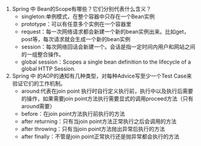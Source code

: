 1. Spring 中 Bean的Scope有哪些？它们分别代表什么含义？
	- singleton:单例模式，在整个容器中只存在一个Bean实例
	- prototype：可以有任意多个实例在一个容器里
	- request：每一次网络请求都会新建一个新的bean实例出来。比如get，post等，每次请求就会生成一个新的bean实例
	- session：每次网络回话会新建一个。会话是指一定时间内用户和网站之间的一组整合操作。
	- global session：Scopes a single bean definition to the lifecycle of a global HTTP Session.
2. Spring 中 的AOP的通知有几种类型，对每种Advice写至少一个Test Case来验证它们的工作机制。
	- around:代表在join point 执行时自行定义执行前，执行中以及执行后需要的操作，如果需要join point方法执行需要显式的调用proceed方法（只有around需要）
	- before：在join point方法执行前执行的方法
	- after returning：只有当join point方法正常执行之后会调用的方法
	- after throwing：只有当join point方法抛出异常后执行的方法
	- after finally：不管是join point正常执行还是抛异常都会执行的方法
